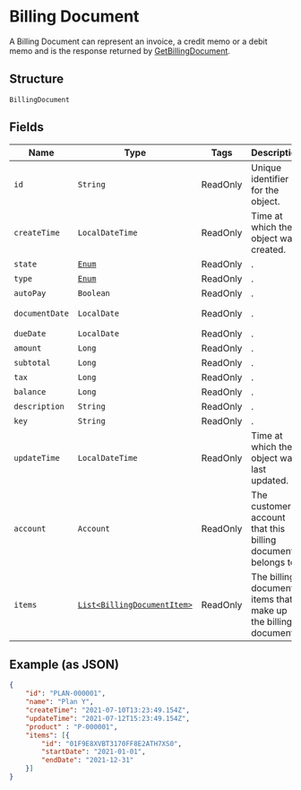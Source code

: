 
# Billing Document

A Billing Document can represent an invoice, a credit memo or a debit memo and is the response returned by [GetBillingDocument](/doc/billing-document-api.md#get-billing-document).

## Structure

`BillingDocument`

## Fields

| Name | Type | Tags | Description | Getter |
|  --- | --- | --- | --- | --- |
| `id` | `String` | ReadOnly | Unique identifier for the object. | String getId() |
| `createTime` | `LocalDateTime` | ReadOnly | Time at which the object was created. | LocalDateTime getCreateTime() |
| `state` | [`Enum`](/doc/models/billing-document-state.md) | ReadOnly | . | String getState() |
| `type` | [`Enum`](/doc/models/billing-document-type.md) | ReadOnly | . | String getType() |
| `autoPay` | `Boolean` | ReadOnly | . | Boolean getAutoPay() |
| `documentDate` | `LocalDate` | ReadOnly | . | LocalDate getDocumentDate() |
| `dueDate` | `LocalDate` | ReadOnly | . | LocalDate getDueDate() |
| `amount` | `Long` | ReadOnly | . | Long getAmount() |
| `subtotal` | `Long` | ReadOnly | . | Long getSubtotal() |
| `tax` | `Long` | ReadOnly | . | Long getTax() |
| `balance` | `Long` | ReadOnly | . | Long getBalance() |
| `description` | `String` | ReadOnly | . | String getDescription() |
| `key` | `String` | ReadOnly | . | String getKey() |
| `updateTime` | `LocalDateTime` | ReadOnly | Time at which the object was last updated. | LocalDateTime getUpdateTime() |
| `account` | `Account` | ReadOnly | The customer account that this billing document belongs to. | String getAccount() |
| `items` | [`List<BillingDocumentItem>`](/doc/models/billing-document-item.md) | ReadOnly | The billing document items that make up the billing document. | `List<BillingDocumentItem>` getItems() |

## Example (as JSON)

```json
{
    "id": "PLAN-000001",
    "name": "Plan Y",
    "createTime": "2021-07-10T13:23:49.154Z",
    "updateTime": "2021-07-12T15:23:49.154Z",
    "product" : "P-000001",
    "items": [{
        "id": "01F9E8XVBT3170FF8E2ATH7XS0",
        "startDate": "2021-01-01",
        "endDate": "2021-12-31"
    }]
}
```
